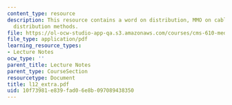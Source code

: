 ```yaml
---
content_type: resource
description: This resource contains a word on distribution, MMO on cable, and changing
  distribution methods.
file: https://ol-ocw-studio-app-qa.s3.amazonaws.com/courses/cms-610-media-industries-and-systems-spring-2006/10f73981e839fad06e8b097089438350_l12_extra.pdf
file_type: application/pdf
learning_resource_types:
- Lecture Notes
ocw_type: ''
parent_title: Lecture Notes
parent_type: CourseSection
resourcetype: Document
title: l12_extra.pdf
uid: 10f73981-e839-fad0-6e8b-097089438350
---
```

